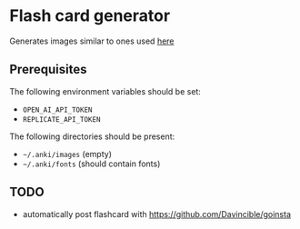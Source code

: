 # Flash card generator

Generates images similar to ones used [here](https://www.instagram.com/english.visualized/)

## Prerequisites

The following environment variables should be set:
- `OPEN_AI_API_TOKEN`
- `REPLICATE_API_TOKEN`

The following directories should be present:
- `~/.anki/images` (empty)
- `~/.anki/fonts` (should contain fonts)

## TODO
- automatically post flashcard with https://github.com/Davincible/goinsta